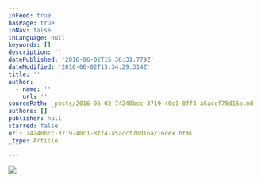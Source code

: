 ```yaml
---
inFeed: true
hasPage: true
inNav: false
inLanguage: null
keywords: []
description: ''
datePublished: '2016-06-02T15:36:31.779Z'
dateModified: '2016-06-02T15:34:29.314Z'
title: ''
author:
  - name: ''
    url: ''
sourcePath: _posts/2016-06-02-74240bcc-3719-40c1-8ff4-a5accf78d16a.md
authors: []
publisher: null
starred: false
url: 74240bcc-3719-40c1-8ff4-a5accf78d16a/index.html
_type: Article

---
```

![](https://the-grid-user-content.s3-us-west-2.amazonaws.com/ca04fde3-6b0b-45b1-aa9c-5313dd3ad7be.jpg)